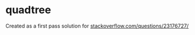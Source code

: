quadtree
========

Created as a first pass solution for [stackoverflow.com/questions/23176727/](http://stackoverflow.com/questions/23176727/how-can-i-efficiently-store-a-grid-of-rectangles)

